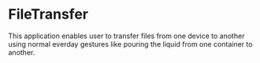 FileTransfer
============
This application enables user to transfer files from one device to another using normal everday gestures like pouring the liquid from one container to another.
